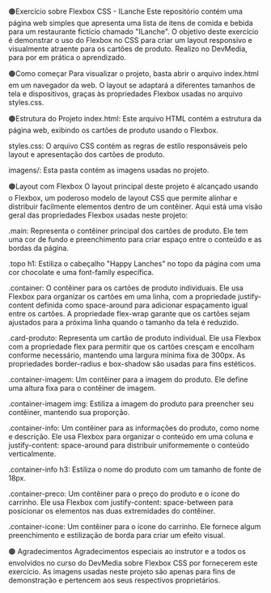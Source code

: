 
🟤Exercício sobre Flexbox CSS - ILanche
Este repositório contém uma página web simples que apresenta uma lista de itens de comida e bebida para um restaurante fictício chamado "ILanche". O objetivo deste exercício é demonstrar o uso do Flexbox no CSS para criar um layout responsivo e visualmente atraente para os cartões de produto. Realizo no DevMedia, para por em prática o aprendizado. 

🟤Como começar
Para visualizar o projeto, basta abrir o arquivo index.html em um navegador da web. O layout se adaptará a diferentes tamanhos de tela e dispositivos, graças às propriedades Flexbox usadas no arquivo styles.css.


🟤Estrutura do Projeto
index.html: Este arquivo HTML contém a estrutura da página web, exibindo os cartões de produto usando o Flexbox.

styles.css: O arquivo CSS contém as regras de estilo responsáveis pelo layout e apresentação dos cartões de produto.

imagens/: Esta pasta contém as imagens usadas no projeto.

🟤Layout com Flexbox
O layout principal deste projeto é alcançado usando o Flexbox, um poderoso modelo de layout CSS que permite alinhar e distribuir facilmente elementos dentro de um contêiner. Aqui está uma visão geral das propriedades Flexbox usadas neste projeto:

.main: Representa o contêiner principal dos cartões de produto. Ele tem uma cor de fundo e preenchimento para criar espaço entre o conteúdo e as bordas da página.

.topo h1: Estiliza o cabeçalho "Happy Lanches" no topo da página com uma cor chocolate e uma font-family específica.

.container: O contêiner para os cartões de produto individuais. Ele usa Flexbox para organizar os cartões em uma linha, com a propriedade justify-content definida como space-around para adicionar espaçamento igual entre os cartões. A propriedade flex-wrap garante que os cartões sejam ajustados para a próxima linha quando o tamanho da tela é reduzido.

.card-produto: Representa um cartão de produto individual. Ele usa Flexbox com a propriedade flex para permitir que os cartões cresçam e encolham conforme necessário, mantendo uma largura mínima fixa de 300px. As propriedades border-radius e box-shadow são usadas para fins estéticos.

.container-imagem: Um contêiner para a imagem do produto. Ele define uma altura fixa para o contêiner de imagem.

.container-imagem img: Estiliza a imagem do produto para preencher seu contêiner, mantendo sua proporção.

.container-info: Um contêiner para as informações do produto, como nome e descrição. Ele usa Flexbox para organizar o conteúdo em uma coluna e justify-content: space-around para distribuir uniformemente o conteúdo verticalmente.

.container-info h3: Estiliza o nome do produto com um tamanho de fonte de 18px.

.container-preco: Um contêiner para o preço do produto e o ícone do carrinho. Ele usa Flexbox com justify-content: space-between para posicionar os elementos nas duas extremidades do contêiner.

.container-icone: Um contêiner para o ícone do carrinho. Ele fornece algum preenchimento e estilização de borda para criar um efeito visual.


🟤 Agradecimentos
Agradecimentos especiais ao instrutor e a todos os envolvidos no curso do DevMedia sobre Flexbox CSS por fornecerem este exercício. As imagens usadas neste projeto são apenas para fins de demonstração e pertencem aos seus respectivos proprietários.
